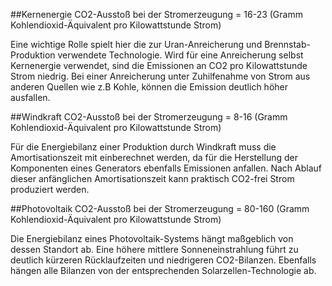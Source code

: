 ##Kernenergie
CO2-Ausstoß bei der Stromerzeugung = 16-23
(Gramm Kohlendioxid-Äquivalent pro Kilowattstunde Strom)

Eine wichtige Rolle spielt hier die zur Uran-Anreicherung und Brennstab-Produktion verwendete Technologie.
Wird für eine Anreicherung selbst Kernenergie verwendet, sind die Emissionen an CO2 pro Kilowattstunde Strom niedrig.
Bei einer Anreicherung unter Zuhilfenahme von Strom aus anderen Quellen wie z.B Kohle, können die Emission deutlich höher ausfallen.

##Windkraft
CO2-Ausstoß bei der Stromerzeugung = 8-16
(Gramm Kohlendioxid-Äquivalent pro Kilowattstunde Strom)

Für die Energiebilanz einer Produktion durch Windkraft muss die Amortisationszeit mit einberechnet werden, da für die Herstellung der Komponenten eines Generators ebenfalls Emissionen anfallen.
Nach Ablauf dieser anfänglichen Amortisationszeit kann praktisch CO2-frei Strom produziert werden.

##Photovoltaik
CO2-Ausstoß bei der Stromerzeugung = 80-160
(Gramm Kohlendioxid-Äquivalent pro Kilowattstunde Strom)

Die Energiebilanz eines Photovoltaik-Systems hängt maßgeblich von dessen Standort ab.
Eine höhere mittlere Sonneneinstrahlung führt zu deutlich kürzeren Rücklaufzeiten und niedrigeren CO2-Bilanzen.
Ebenfalls hängen alle Bilanzen von der entsprechenden Solarzellen-Technologie ab.
